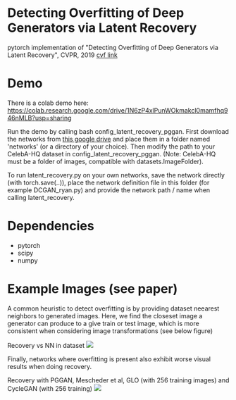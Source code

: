 # Detecting Overfitting of Deep Generators via Latent Recovery

pytorch implementation of "Detecting Overfitting of Deep Generators via Latent Recovery", CVPR, 2019 [cvf link](http://openaccess.thecvf.com/content_CVPR_2019/html/Webster_Detecting_Overfitting_of_Deep_Generative_Networks_via_Latent_Recovery_CVPR_2019_paper.html)

# Demo

There is a colab demo here:
https://colab.research.google.com/drive/1N6zP4xlPunWOkmakcl0mamfhq946nMLB?usp=sharing

Run the demo by calling bash config_latent_recovery_pggan. First download the networks from [this google drive](https://drive.google.com/open?id=11KJXTqo7u_J9E-Pucz5S4tryBU_oPXXr) and place them in a folder named 'networks' (or a directory of your choice). Then modify the path to your CelebA-HQ dataset in config_latent_recovery_pggan. (Note: CelebA-HQ must be a folder of images, compatible with datasets.ImageFolder).

To run latent_recovery.py on your own networks, save the network directly (with torch.save(..)), place the network definition file in this folder (for example DCGAN_ryan.py) and provide the network path / name when calling latent_recovery.

# Dependencies

* pytorch
* scipy
* numpy

# Example Images (see paper)
A common heuristic to detect overfitting is by providing dataset neearest neighbors to generated images. Here, we find the closeset image a generator can produce to a give train or test image, which is more consistent when considering image transformations (see below figure)

 Recovery vs NN in dataset
![](https://i.imgur.com/uW6bPz2.png) 

Finally, networks where overfitting is present also exhibit worse visual results when doing recovery.

Recovery with PGGAN, Mescheder et al, GLO (with 256 training images) and CycleGAN (with 256 training)
![](https://i.imgur.com/XRKRvPW.jpg)
